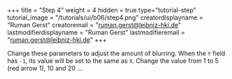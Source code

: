 +++
title = "Step 4"
weight = 4
hidden = true
type="tutorial-step"
tutorial_image = "/tutorials/ui/b06/step4.png"
creatordisplayname = "Ruman Gerst"
creatoremail = "ruman.gerst@leibniz-hki.de"
lastmodifierdisplayname = "Ruman Gerst"
lastmodifieremail = "ruman.gerst@leibniz-hki.de"
+++

Change these parameters to adjust the amount of blurring. When the `Y` field has `-1`, its value will be set to the same as `X`. Change the value from 1 to 5 (red arrow 1), 10 and 20 ...